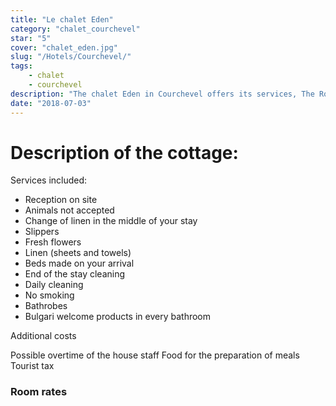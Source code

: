 ```yaml
---
title: "Le chalet Eden"
category: "chalet_courchevel"
star: "5"
cover: "chalet_eden.jpg"
slug: "/Hotels/Courchevel/"
tags:
    - chalet
    - courchevel
description: "The chalet Eden in Courchevel offers its services, The Royal Suite, with the concierge and the driver at your disposal for your holidays in Courchevel. "
date: "2018-07-03"
--- 
```

 
# Description of the cottage:
Services included:

* Reception on site
* Animals not accepted
* Change of linen in the middle of your stay
* Slippers
* Fresh flowers
* Linen (sheets and towels)
* Beds made on your arrival
* End of the stay cleaning
* Daily cleaning
* No smoking
* Bathrobes
* Bulgari welcome products in every bathroom

Additional costs

Possible overtime of the house staff
Food for the preparation of meals
Tourist tax

### Room rates